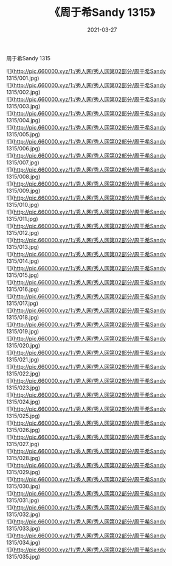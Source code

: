 ﻿---
layout: post
title:  《周于希Sandy 1315》
date:   2021-03-27
img: http://pic.660000.xyz/1:/秀人网/秀人网第02部分/周于希Sandy 1315/000.jpg
categories: [美女, 清纯, 唯美]
---

周于希Sandy 1315

  ![](http://pic.660000.xyz/1:/秀人网/秀人网第02部分/周于希Sandy 1315/001.jpg) <br> ![](http://pic.660000.xyz/1:/秀人网/秀人网第02部分/周于希Sandy 1315/002.jpg) <br> ![](http://pic.660000.xyz/1:/秀人网/秀人网第02部分/周于希Sandy 1315/003.jpg) <br> ![](http://pic.660000.xyz/1:/秀人网/秀人网第02部分/周于希Sandy 1315/004.jpg) <br> ![](http://pic.660000.xyz/1:/秀人网/秀人网第02部分/周于希Sandy 1315/005.jpg) <br> ![](http://pic.660000.xyz/1:/秀人网/秀人网第02部分/周于希Sandy 1315/006.jpg) <br> ![](http://pic.660000.xyz/1:/秀人网/秀人网第02部分/周于希Sandy 1315/007.jpg) <br> ![](http://pic.660000.xyz/1:/秀人网/秀人网第02部分/周于希Sandy 1315/008.jpg) <br> ![](http://pic.660000.xyz/1:/秀人网/秀人网第02部分/周于希Sandy 1315/009.jpg) <br> ![](http://pic.660000.xyz/1:/秀人网/秀人网第02部分/周于希Sandy 1315/010.jpg) <br> ![](http://pic.660000.xyz/1:/秀人网/秀人网第02部分/周于希Sandy 1315/011.jpg) <br> ![](http://pic.660000.xyz/1:/秀人网/秀人网第02部分/周于希Sandy 1315/012.jpg) <br> ![](http://pic.660000.xyz/1:/秀人网/秀人网第02部分/周于希Sandy 1315/013.jpg) <br> ![](http://pic.660000.xyz/1:/秀人网/秀人网第02部分/周于希Sandy 1315/014.jpg) <br> ![](http://pic.660000.xyz/1:/秀人网/秀人网第02部分/周于希Sandy 1315/015.jpg) <br> ![](http://pic.660000.xyz/1:/秀人网/秀人网第02部分/周于希Sandy 1315/016.jpg) <br> ![](http://pic.660000.xyz/1:/秀人网/秀人网第02部分/周于希Sandy 1315/017.jpg) <br> ![](http://pic.660000.xyz/1:/秀人网/秀人网第02部分/周于希Sandy 1315/018.jpg) <br> ![](http://pic.660000.xyz/1:/秀人网/秀人网第02部分/周于希Sandy 1315/019.jpg) <br> ![](http://pic.660000.xyz/1:/秀人网/秀人网第02部分/周于希Sandy 1315/020.jpg) <br> ![](http://pic.660000.xyz/1:/秀人网/秀人网第02部分/周于希Sandy 1315/021.jpg) <br> ![](http://pic.660000.xyz/1:/秀人网/秀人网第02部分/周于希Sandy 1315/022.jpg) <br> ![](http://pic.660000.xyz/1:/秀人网/秀人网第02部分/周于希Sandy 1315/023.jpg) <br> ![](http://pic.660000.xyz/1:/秀人网/秀人网第02部分/周于希Sandy 1315/024.jpg) <br> ![](http://pic.660000.xyz/1:/秀人网/秀人网第02部分/周于希Sandy 1315/025.jpg) <br> ![](http://pic.660000.xyz/1:/秀人网/秀人网第02部分/周于希Sandy 1315/026.jpg) <br> ![](http://pic.660000.xyz/1:/秀人网/秀人网第02部分/周于希Sandy 1315/027.jpg) <br> ![](http://pic.660000.xyz/1:/秀人网/秀人网第02部分/周于希Sandy 1315/028.jpg) <br> ![](http://pic.660000.xyz/1:/秀人网/秀人网第02部分/周于希Sandy 1315/029.jpg) <br> ![](http://pic.660000.xyz/1:/秀人网/秀人网第02部分/周于希Sandy 1315/030.jpg) <br> ![](http://pic.660000.xyz/1:/秀人网/秀人网第02部分/周于希Sandy 1315/031.jpg) <br> ![](http://pic.660000.xyz/1:/秀人网/秀人网第02部分/周于希Sandy 1315/032.jpg) <br> ![](http://pic.660000.xyz/1:/秀人网/秀人网第02部分/周于希Sandy 1315/033.jpg) <br> ![](http://pic.660000.xyz/1:/秀人网/秀人网第02部分/周于希Sandy 1315/034.jpg) <br> ![](http://pic.660000.xyz/1:/秀人网/秀人网第02部分/周于希Sandy 1315/035.jpg) <br>